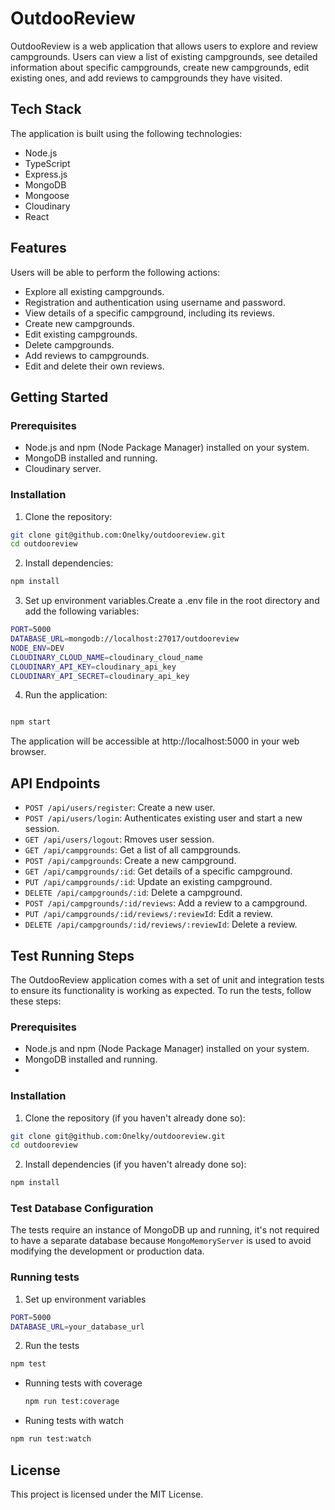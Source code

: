 # OutdooReview

OutdooReview is a web application that allows users to explore and review campgrounds. Users can view a list of existing campgrounds, see detailed information about specific campgrounds, create new campgrounds, edit existing ones, and add reviews to campgrounds they have visited.

## Tech Stack

The application is built using the following technologies:

- Node.js
- TypeScript
- Express.js
- MongoDB
- Mongoose
- Cloudinary
- React

## Features
Users will be able to perform the following actions:
- Explore all existing campgrounds.
- Registration and authentication using username and password.
- View details of a specific campground, including its reviews.
- Create new campgrounds.
- Edit existing campgrounds.
- Delete campgrounds.
- Add reviews to campgrounds.
- Edit and delete their own reviews.

## Getting Started

### Prerequisites

- Node.js and npm (Node Package Manager) installed on your system.
- MongoDB installed and running.
- Cloudinary server.

### Installation

1. Clone the repository:
```bash
git clone git@github.com:Onelky/outdooreview.git
cd outdooreview
```

2. Install dependencies:
```bash
npm install
```

3. Set up environment variables.Create a .env file in the root directory and add the following variables:

```bash
PORT=5000
DATABASE_URL=mongodb://localhost:27017/outdooreview
NODE_ENV=DEV
CLOUDINARY_CLOUD_NAME=cloudinary_cloud_name
CLOUDINARY_API_KEY=cloudinary_api_key
CLOUDINARY_API_SECRET=cloudinary_api_key
```
4. Run the application:

```bash

npm start
```
  The application will be accessible at http://localhost:5000 in your web browser.

## API Endpoints
* `POST /api/users/register`: Create a new user.
* `POST /api/users/login`: Authenticates existing user and start a new session.
* `GET /api/users/logout`: Rmoves user session.
* `GET /api/campgrounds`: Get a list of all campgrounds.
* `POST /api/campgrounds`: Create a new campground.
* `GET /api/campgrounds/:id`: Get details of a specific campground.
* `PUT /api/campgrounds/:id`: Update an existing campground.
* `DELETE /api/campgrounds/:id`: Delete a campground.
* `POST /api/campgrounds/:id/reviews`: Add a review to a campground.
* `PUT /api/campgrounds/:id/reviews/:reviewId`: Edit a review.
* `DELETE /api/campgrounds/:id/reviews/:reviewId`: Delete a review.

## Test Running Steps
The OutdooReview application comes with a set of unit and integration tests to ensure its functionality is working as expected. To run the tests, follow these steps:

### Prerequisites
* Node.js and npm (Node Package Manager) installed on your system.
* MongoDB installed and running.
* 
### Installation
1. Clone the repository (if you haven't already done so):
```bash
git clone git@github.com:Onelky/outdooreview.git
cd outdooreview
```
2. Install dependencies (if you haven't already done so):
```bash
npm install
```
### Test Database Configuration
The tests require an instance of MongoDB up and running, it's not required to have a separate database because `MongoMemoryServer` is used to avoid modifying the development or production data.

### Running tests
1. Set up environment variables 
  ```bash
  PORT=5000
  DATABASE_URL=your_database_url
  ```
2. Run the tests 
```bash
npm test
```
* Running tests with coverage
  ```bash
  npm run test:coverage
  ```

*  Runing tests with watch
  ```bash
  npm run test:watch
  ```

## License
This project is licensed under the MIT License.
